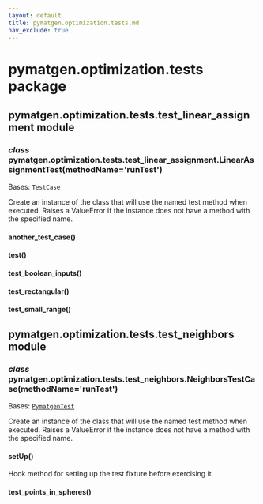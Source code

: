 ```yaml
---
layout: default
title: pymatgen.optimization.tests.md
nav_exclude: true
---
```


# pymatgen.optimization.tests package


## pymatgen.optimization.tests.test_linear_assignment module


### _class_ pymatgen.optimization.tests.test_linear_assignment.LinearAssignmentTest(methodName='runTest')
Bases: `TestCase`

Create an instance of the class that will use the named test
method when executed. Raises a ValueError if the instance does
not have a method with the specified name.


#### another_test_case()

#### test()

#### test_boolean_inputs()

#### test_rectangular()

#### test_small_range()
## pymatgen.optimization.tests.test_neighbors module


### _class_ pymatgen.optimization.tests.test_neighbors.NeighborsTestCase(methodName='runTest')
Bases: [`PymatgenTest`](pymatgen.util.md#pymatgen.util.testing.PymatgenTest)

Create an instance of the class that will use the named test
method when executed. Raises a ValueError if the instance does
not have a method with the specified name.


#### setUp()
Hook method for setting up the test fixture before exercising it.


#### test_points_in_spheres()